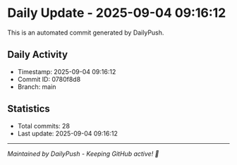 # Daily Update - 2025-09-04 09:16:12

This is an automated commit generated by DailyPush.

## Daily Activity
- Timestamp: 2025-09-04 09:16:12
- Commit ID: 0780f8d8
- Branch: main

## Statistics
- Total commits: 28
- Last update: 2025-09-04 09:16:12

---
*Maintained by DailyPush - Keeping GitHub active! 🚀*
